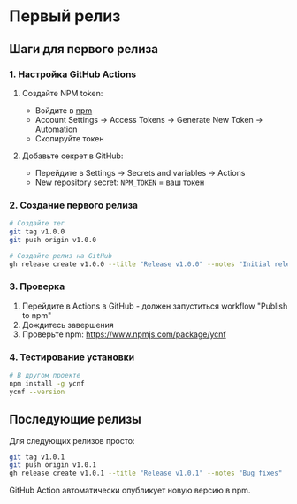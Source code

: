 # Первый релиз

## Шаги для первого релиза

### 1. Настройка GitHub Actions

1. Создайте NPM token:
   - Войдите в [npm](https://www.npmjs.com/)
   - Account Settings → Access Tokens → Generate New Token → Automation
   - Скопируйте токен

2. Добавьте секрет в GitHub:
   - Перейдите в Settings → Secrets and variables → Actions
   - New repository secret: `NPM_TOKEN` = ваш токен

### 2. Создание первого релиза

```bash
# Создайте тег
git tag v1.0.0
git push origin v1.0.0

# Создайте релиз на GitHub
gh release create v1.0.0 --title "Release v1.0.0" --notes "Initial release of YCNF CLI"
```

### 3. Проверка

1. Перейдите в Actions в GitHub - должен запуститься workflow "Publish to npm"
2. Дождитесь завершения
3. Проверьте npm: https://www.npmjs.com/package/ycnf

### 4. Тестирование установки

```bash
# В другом проекте
npm install -g ycnf
ycnf --version
```

## Последующие релизы

Для следующих релизов просто:

```bash
git tag v1.0.1
git push origin v1.0.1
gh release create v1.0.1 --title "Release v1.0.1" --notes "Bug fixes"
```

GitHub Action автоматически опубликует новую версию в npm.
